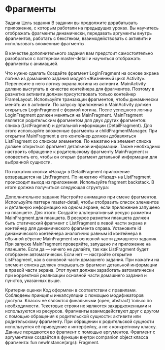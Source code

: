 # Фрагменты

Задача
Цель задания
В задании вы продолжите дорабатывать приложение, с которым работали на предыдущих уроках. Вы научитесь отображать фрагменты динамически, передавать аргументы внутрь фрагментов, работать с бекстеком, взаимодействовать с активити и использовать вложенные фрагменты.

В качестве дополнительного задания вам предстоит самостоятельно разобраться с паттерном master-detail и научиться отображать фрагменты с анимацией.


Что нужно сделать
Создайте фрагмент LoginFragment на основе экрана логина из домашнего задания модуля «Жизненный цикл Activity». Перенесите в него логику экрана логина из активити. 
MainActivity должно выступать в качестве контейнера для фрагментов. Поэтому в разметке активити должен присутствовать только контейнер FrameLayout. 
Используйте транзакции фрагментов, чтобы динамически менять их в активити. По запуску приложения в MainActivity должен открыться LoginFragment с формой логина. После успешного логина LoginFragment должен меняться на MainFragment.
MainFragment является родительским фрагментом для двух других фрагментов: списка (ListFragment) и детальной информации (DetailFragment). Для этого используйте вложенные фрагменты и childFragmentManager. При открытии MainFragment в его контейнер должен добавляться ListFragment со списком элементов.
По нажатию на элемент списка должен открыться фрагмент детальной информации. Также необходимо настроить обращение к родительскому фрагменту MainFragment и оповестить его, чтобы он открыл фрагмент детальной информации для выбранной сущности.

По нажатию кнопки «Назад» в DetailFragment приложение возвращается на ListFragment. По нажатию «Назад» на ListFragment происходит выход из приложения. Используйте fragment backstack.
В итоге должна получиться следующая структура:


Дополнительное задание
Настройте анимацию при смене фрагментов.
Используйте паттерн master-detail, чтобы отобразить список элементов и детальную информацию на одном экране, если приложение запущено на планшете. Для этого:
Создайте альтернативный ресурс разметки MainFragment для планшета.
В ресурсе разметки планшета должен быть статический фрагмент с ListFragment в левой части экрана и контейнер для динамического фрагмента справа. Установите id динамического контейнера аналогично равным id контейнера в обычной вёрстке MainFragment из основной части домашнего задания.
При запуске MainFragment проверяйте, запущено ли приложение на планшете. Если да — ничего не делайте, так как ListFragment будет отображен автоматически. Если нет — настройте открытие ListFragment, как в основной части домашнего задания.
При нажатии на элемент списка должен открываться фрагмент детальной информации в правой части экрана. Этот пункт должен заработать автоматически при корректной реализации основной части домашнего задания и пунктов, указанных выше.



Критерии оценки
Код оформлен в соответствии с правилами.
Соблюдены принципы инкапсуляции с помощью модификаторов доступа.
Классы не являются финальными (open, abstract) только по необходимости.
Текстовые строки не являются захардкоженными и используются из ресурсов.
Фрагменты взаимодействуют друг с другом с помощью обращения к родительской сущности: активити или родительскому фрагменту.
При обращении к родительской сущности используется её приведение к интерфейсу, а не к конкретному классу.
Данные передаются во фрагмент с помощью аргументов.
Фрагмент с аргументами создаётся в функции внутри companion object класса фрагмента: fun newInstance(args): Fragment.
